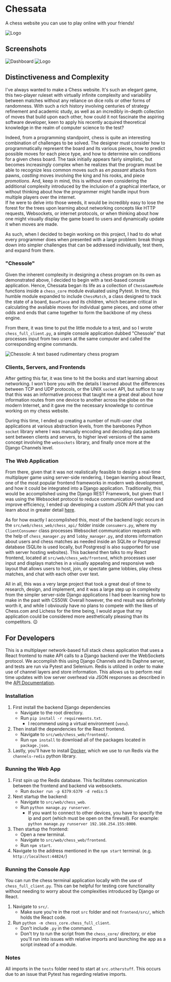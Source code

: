 # Chessata
A chess website you can use to play online with your friends!

![Logo](/src/web/chess_web/frontend/src/assets/dashboard_logo.png)

## Screenshots

![Dashboard](/screenshots/dashboard.png)
![Logo](/screenshots/game_desktop.png)

## Distinctiveness and Complexity
I've always wanted to make a Chess website.
It's such an elegant game, this two-player ruleset with virtually infinite complexity and variability between matches without any reliance on dice rolls or other forms of randomness.
With such a rich history involving centuries of strategy refinement and academic study, as well as an incredibly in-depth collection of moves that build upon each other, how could it not fascinate the aspiring software developer, keen to apply his recently acquired theoretical knowledge in the realm of computer science to the test?

Indeed, from a programming standpoint, chess is quite an interesting combination of challenges to be solved.
The designer must consider how to programmatically represent the board and its various pieces, how to predict possible moves for each piece type, and how to determine win conditions for a given chess board.
The task initially appears fairly simplistic, but becomes increasingly complex when he realizes that the program must be able to recognize less common moves such as *en passant* attacks from pawns, *castling* moves involving the king and his rooks, and piece *promotions*.
And, keep in mind, this is without even considering the additional complexity introduced by the inclusion of a graphical interface, or without thinking about how the programmer might handle input from multiple players over the internet.  
If he were to delve into those weeds, it would be incredibly easy to lose the forest for the trees upon learning about networking concepts like HTTP requests, Websockets, or internet protocols, or when thinking about how one might visually display the game board to users and dynamically update it when moves are made.

As such, when I decided to begin working on this project, I had to do what every programmer does when presented with a large problem: break things down into simpler challenges that can be addressed individually, test them, and expand from there.

### "Chessole"
Given the inherent complexity in designing a chess program on its own as demonstrated above, I decided to begin with a text-based console application.
Hence, Chessata began its life as a collection of `ChessGameMode` functions inside a `chess_core` module evaluated using Pytest.
In time, this humble module expanded to include `ChessMatch`, a class designed to track the state of a board, `BasePiece` and its children, which became critical in calculating the available moves for individual game pieces, and some other odds and ends that came together to form the backbone of my chess engine.

From there, it was time to put the little module to a test, and so I wrote `chess_full_client.py`, a simple console application dubbed "Chessole" that processes input from two users at the same computer and called the corresponding engine commands.

![Chessole: A text based rudimentary chess program](/screenshots/chessata_console.png)

### Clients, Servers, and Frontends
After getting this far, it was time to hit the books and start learning about networking.
I won't bore you with the details I learned about the differences between TCP and UDP protocols, or the UNIX `socket` API, but suffice to say that this was an informative process that taught me a great deal about how information routes from one device to another across the globe on the modern Internet, and it gave me the necessary knowledge to continue working on my chess website.

During this time, I ended up creating a number of multi-user chat applications at various abstraction levels, from the barebones Python `socket` library where I was manually encoding and decoding data packets sent between clients and servers, to higher level versions of the same concept involving the `websockets` library, and finally once more at the Django Channels level.

### The Web Application
From there, given that it was not realistically feasible to design a real-time multiplayer game using server-side rendering, I began learning about React, one of the most popular frontend frameworks in modern web development, and how it could be integrated into a Django application.
Traditionally, this would be accomplished using the Django REST Framework, but given that I was using the Websocket protocol to reduce communication overhead and improve efficiency, I ended up developing a custom JSON API that you can learn about in greater detail [here](api_documentation.md).

As for how exactly I accomplished this, most of the backend logic occurs in the `src/web/chess_web/chess_api/` folder inside `consumers.py`, where my `ClientConsumer` class processes Websocket communication requests with the help of `chess_manager.py` and `lobby_manager.py`, and stores information about users and chess matches as needed inside an SQLite or Postgresql database (SQLite is used locally, but Postgresql is also supported for use with server hosting websites).
This backend then talks to my React frontend, located at `src/web/chess_web/frontend`, which processes user input and displays matches in a visually appealing and responsive web layout that allows users to host, join, or spectate game lobbies, play chess matches, and chat with each other over text.

All in all, this was a very large project that took a great deal of time to research, design, and implement, and it was a large step up in complexity from the simpler server-side Django applications I had been learning how to make in the past with CS50W.
Overall however, the end result was definitely worth it, and while I obviously have no plans to compete with the likes of Chess.com and Lichess for the time being, I would argue that my application could be considered more aesthetically pleasing than its competitors. 😉

## For Developers
This is a multiplayer network-based full stack chess application that uses a React frontend to make API calls to a Django backend over the WebSockets protocol.
We accomplish this using Django Channels and its Daphne server, and tests are run via Pytest and Selenium.
Redis is utilized in order to make use of channel layers and store information.
This allows us to perform real time updates with low server overhead via JSON responses as described in the [API Documentation](api_documentation.md). 

### Installation

1. First install the backend Django dependencies 
    - Navigate to the root directory.
    - Run `pip install -r requirements.txt`.
        - I recommend using a virtual environment (`venv`).
2. Then install the dependencies for the React frontend.
    - Navigate to `src/web/chess_web/frontend/`.
    - Run `npm install` to download all of the packages located in `package.json`.
3. Lastly, you'll have to install [Docker](https://www.docker.com/), which we use to run Redis via the `channels-redis` python library.

### Running the Web App

1. First spin up the Redis database. This facilitates communication between the frontend and backend via websockets.
    - Run `docker run -p 6379:6379 -d redis:5`
2. Next startup the backend:
    - Navigate to `src/web/chess_web`.
    - Run `python manage.py runserver`.
        - If you want to connect to other devices, you have to specify the ip and port (which must be open on the firewall). For example: `python manage.py runserver 192.168.254.155:8000`.
3. Then startup the frontend:
    - Open a new terminal.
    - Navigate to `src/web/chess_web/frontend`.
    - Run `npm start`.
4. Navigate to the address mentioned in the `npm start` terminal. (e.g. `http://localhost:44824/`)

### Running the Console App

You can run the chess terminal application locally with the use of `chess_full_client.py`.
This can be helpful for testing core functionality without needing to worry about the complexities introduced by Django or React.

1. Navigate to `src/`.
    - Make sure you're in the root `src` folder and not `frontend/src/`, which holds the React code.
2. Run `python -m chess_core.chess_full_client`.
    - Don't include `.py` in the command.
    - Don't try to run the script from the `chess_core/` directory, or else you'll run into issues with relative imports and launching the app as a script instead of a module.

### Notes

All imports in the `tests` folder need to start at `src.otherstuff`.
This occurs due to an issue that Pytest has regarding relative imports.